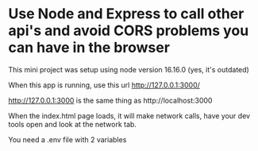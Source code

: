 # Use Node and Express to call other api's and avoid CORS problems you can have in the browser

This mini project was setup using node version 16.16.0 (yes, it's outdated)

When this app is running, use this url
http://127.0.0.1:3000/

http://127.0.0.1:3000 is the same thing as http://localhost:3000

When the index.html page loads, it will make network calls, have your dev tools open and look at the network tab.

You need a .env file with 2 variables